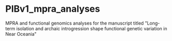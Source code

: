 # PIBv1_mpra_analyses
MPRA and functional genomics analyses for the manuscript titled "Long-term isolation and archaic introgression shape functional genetic variation in Near Oceania"

